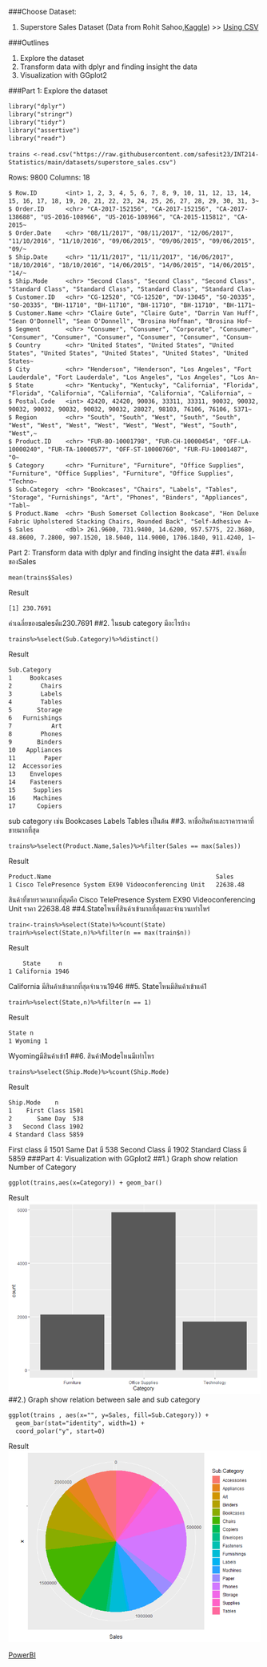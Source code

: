 ###Choose Dataset:

1. Superstore Sales Dataset (Data from Rohit Sahoo,[Kaggle](https://www.kaggle.com/rohitsahoo/sales-forecasting)) >> [Using CSV](https://raw.githubusercontent.com/safesit23/INT214-Statistics/main/datasets/superstore_sales.csv)

###Outlines
1. Explore the dataset
2. Transform data with dplyr and finding insight the data
3. Visualization with GGplot2

###Part 1: Explore the dataset
```
library("dplyr") 
library("stringr") 
library("tidyr") 
library("assertive") 
library("readr")  

trains <-read.csv("https://raw.githubusercontent.com/safesit23/INT214-Statistics/main/datasets/superstore_sales.csv")

```
Rows: 9800
Columns: 18
```
$ Row.ID        <int> 1, 2, 3, 4, 5, 6, 7, 8, 9, 10, 11, 12, 13, 14, 15, 16, 17, 18, 19, 20, 21, 22, 23, 24, 25, 26, 27, 28, 29, 30, 31, 3~
$ Order.ID      <chr> "CA-2017-152156", "CA-2017-152156", "CA-2017-138688", "US-2016-108966", "US-2016-108966", "CA-2015-115812", "CA-2015~
$ Order.Date    <chr> "08/11/2017", "08/11/2017", "12/06/2017", "11/10/2016", "11/10/2016", "09/06/2015", "09/06/2015", "09/06/2015", "09/~
$ Ship.Date     <chr> "11/11/2017", "11/11/2017", "16/06/2017", "18/10/2016", "18/10/2016", "14/06/2015", "14/06/2015", "14/06/2015", "14/~
$ Ship.Mode     <chr> "Second Class", "Second Class", "Second Class", "Standard Class", "Standard Class", "Standard Class", "Standard Clas~
$ Customer.ID   <chr> "CG-12520", "CG-12520", "DV-13045", "SO-20335", "SO-20335", "BH-11710", "BH-11710", "BH-11710", "BH-11710", "BH-1171~
$ Customer.Name <chr> "Claire Gute", "Claire Gute", "Darrin Van Huff", "Sean O'Donnell", "Sean O'Donnell", "Brosina Hoffman", "Brosina Hof~
$ Segment       <chr> "Consumer", "Consumer", "Corporate", "Consumer", "Consumer", "Consumer", "Consumer", "Consumer", "Consumer", "Consum~
$ Country       <chr> "United States", "United States", "United States", "United States", "United States", "United States", "United States~
$ City          <chr> "Henderson", "Henderson", "Los Angeles", "Fort Lauderdale", "Fort Lauderdale", "Los Angeles", "Los Angeles", "Los An~
$ State         <chr> "Kentucky", "Kentucky", "California", "Florida", "Florida", "California", "California", "California", "California", ~
$ Postal.Code   <int> 42420, 42420, 90036, 33311, 33311, 90032, 90032, 90032, 90032, 90032, 90032, 90032, 28027, 98103, 76106, 76106, 5371~
$ Region        <chr> "South", "South", "West", "South", "South", "West", "West", "West", "West", "West", "West", "West", "South", "West",~
$ Product.ID    <chr> "FUR-BO-10001798", "FUR-CH-10000454", "OFF-LA-10000240", "FUR-TA-10000577", "OFF-ST-10000760", "FUR-FU-10001487", "O~
$ Category      <chr> "Furniture", "Furniture", "Office Supplies", "Furniture", "Office Supplies", "Furniture", "Office Supplies", "Techno~
$ Sub.Category  <chr> "Bookcases", "Chairs", "Labels", "Tables", "Storage", "Furnishings", "Art", "Phones", "Binders", "Appliances", "Tabl~
$ Product.Name  <chr> "Bush Somerset Collection Bookcase", "Hon Deluxe Fabric Upholstered Stacking Chairs, Rounded Back", "Self-Adhesive A~
$ Sales         <dbl> 261.9600, 731.9400, 14.6200, 957.5775, 22.3680, 48.8600, 7.2800, 907.1520, 18.5040, 114.9000, 1706.1840, 911.4240, 1~
```
Part 2: Transform data with dplyr and finding insight the data
##1. ค่าเฉลี่ยของSales
```
mean(trains$Sales)
```
Result
```
[1] 230.7691

```
ค่าเฉลี่ยของsalesคืแ230.7691
##2. ในsub category มีอะไรบ้าง
```
trains%>%select(Sub.Category)%>%distinct()
```
Result
```
Sub.Category
1     Bookcases
2        Chairs
3        Labels
4        Tables
5       Storage
6   Furnishings
7           Art
8        Phones
9       Binders
10   Appliances
11        Paper
12  Accessories
13    Envelopes
14    Fasteners
15     Supplies
16     Machines
17      Copiers
```
sub category เช่น Bookcases Labels Tables เป็นต้น
##3. หาชื่อสินค้าและราคาราคาที่ขายมากที่สุด
```
trains%>%select(Product.Name,Sales)%>%filter(Sales == max(Sales))
```
Result
```
Product.Name                                              Sales
1 Cisco TelePresence System EX90 Videoconferencing Unit   22638.48
```
สินค้าที่ขายราคามากที่สุดคือ Cisco TelePresence System EX90 Videoconferencing Unit ราคา 22638.48
##4.Stateไหนที่สินค้าเข้ามากที่สุดและจำนวนเท่าไหร่
```
train<-trains%>%select(State)%>%count(State)
train%>%select(State,n)%>%filter(n == max(train$n))
```
Result
```
    State     n
1 California 1946
```
California มีสินค้าเข้ามากที่สุดจำนวน1946
##5. Stateไหนมีสินค้าเข้าแค่1
```
train%>%select(State,n)%>%filter(n == 1)
```
Result
```
State n
1 Wyoming 1
```
Wyomingมีสินค้าเข้า1
##6. สินค้าModeไหนมีเท่าไหร
```
trains%>%select(Ship.Mode)%>%count(Ship.Mode)
```
Result
```
Ship.Mode    n
1    First Class 1501
2       Same Day  538
3   Second Class 1902
4 Standard Class 5859
```
First class มี 1501
Same Dat มี 538
Second Class มี 1902
Standard Class มี 5859
###Part 4: Visualization with GGplot2
##1.) Graph show relation Number of Category
```
ggplot(trains,aes(x=Category)) + geom_bar()
```
Result
![Graph 1](Category.png)
##2.) Graph show relation between sale and sub category
```
ggplot(trains , aes(x="", y=Sales, fill=Sub.Category)) +
  geom_bar(stat="identity", width=1) +
  coord_polar("y", start=0)
```
Result
![Graph 2](Sales.png)

[PowerBI](#)